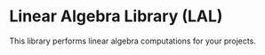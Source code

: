 # Linear Algebra Library (LAL)
This library performs linear algebra computations for your projects.
